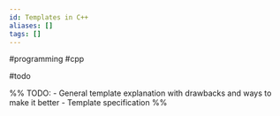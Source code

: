 ```yaml
---
id: Templates in C++
aliases: []
tags: []
---
```


#programming #cpp

#todo

%%
TODO: - General template explanation with drawbacks and ways to make it better - Template specification
%%
